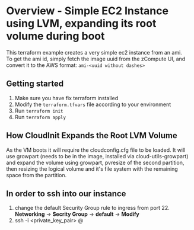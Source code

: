 # Overview - Simple EC2 Instance using LVM, expanding its root volume during boot
This terraform example creates a very simple ec2 instance from an ami.  
To get the ami id, simply fetch the image uuid from the zCompute UI, and convert it to the AWS format:
`ami-<uuid without dashes>`

## Getting started
1. Make sure you have fix terraform installed
2. Modify the `terraform.tfvars` file according to your environment 
3. Run `terraform init`
4. Run `terraform apply`

## How CloudInit Expands the Root LVM Volume
As the VM boots it will require the cloudconfig.cfg file to be loaded. It will use growpart (needs to be in the image, installed via cloud-utils-growpart) and expand the volume using growpart, pvresize of the second partition, then resizing the logical volume and it's file system with the remaining space from the partition. 

## In order to ssh into our instance
1. change the default Security Group rule to ingress from port 22.
   **Networking** -> **Secrity Group** -> **default** -> **Modify**
2. ssh -i <private_key_pair> <user>@<eip>

